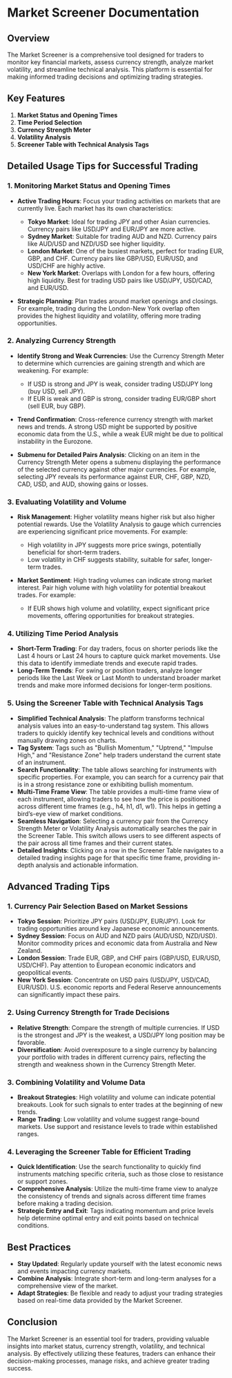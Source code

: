 # Market Screener Documentation

## Overview
The Market Screener is a comprehensive tool designed for traders to monitor key financial markets, assess currency strength, analyze market volatility, and streamline technical analysis. This platform is essential for making informed trading decisions and optimizing trading strategies.

## Key Features

1. **Market Status and Opening Times**
2. **Time Period Selection**
3. **Currency Strength Meter**
4. **Volatility Analysis**
5. **Screener Table with Technical Analysis Tags**

## Detailed Usage Tips for Successful Trading

### 1. Monitoring Market Status and Opening Times
- **Active Trading Hours**: Focus your trading activities on markets that are currently live. Each market has its own characteristics:
  - **Tokyo Market**: Ideal for trading JPY and other Asian currencies. Currency pairs like USD/JPY and EUR/JPY are more active.
  - **Sydney Market**: Suitable for trading AUD and NZD. Currency pairs like AUD/USD and NZD/USD see higher liquidity.
  - **London Market**: One of the busiest markets, perfect for trading EUR, GBP, and CHF. Currency pairs like GBP/USD, EUR/USD, and USD/CHF are highly active.
  - **New York Market**: Overlaps with London for a few hours, offering high liquidity. Best for trading USD pairs like USD/JPY, USD/CAD, and EUR/USD.

- **Strategic Planning**: Plan trades around market openings and closings. For example, trading during the London-New York overlap often provides the highest liquidity and volatility, offering more trading opportunities.

### 2. Analyzing Currency Strength
- **Identify Strong and Weak Currencies**: Use the Currency Strength Meter to determine which currencies are gaining strength and which are weakening. For example:
  - If USD is strong and JPY is weak, consider trading USD/JPY long (buy USD, sell JPY).
  - If EUR is weak and GBP is strong, consider trading EUR/GBP short (sell EUR, buy GBP).

- **Trend Confirmation**: Cross-reference currency strength with market news and trends. A strong USD might be supported by positive economic data from the U.S., while a weak EUR might be due to political instability in the Eurozone.

- **Submenu for Detailed Pairs Analysis**: Clicking on an item in the Currency Strength Meter opens a submenu displaying the performance of the selected currency against other major currencies. For example, selecting JPY reveals its performance against EUR, CHF, GBP, NZD, CAD, USD, and AUD, showing gains or losses.

### 3. Evaluating Volatility and Volume
- **Risk Management**: Higher volatility means higher risk but also higher potential rewards. Use the Volatility Analysis to gauge which currencies are experiencing significant price movements. For example:
  - High volatility in JPY suggests more price swings, potentially beneficial for short-term traders.
  - Low volatility in CHF suggests stability, suitable for safer, longer-term trades.

- **Market Sentiment**: High trading volumes can indicate strong market interest. Pair high volume with high volatility for potential breakout trades. For example:
  - If EUR shows high volume and volatility, expect significant price movements, offering opportunities for breakout strategies.

### 4. Utilizing Time Period Analysis
- **Short-Term Trading**: For day traders, focus on shorter periods like the Last 4 hours or Last 24 hours to capture quick market movements. Use this data to identify immediate trends and execute rapid trades.
- **Long-Term Trends**: For swing or position traders, analyze longer periods like the Last Week or Last Month to understand broader market trends and make more informed decisions for longer-term positions.

### 5. Using the Screener Table with Technical Analysis Tags
- **Simplified Technical Analysis**: The platform transforms technical analysis values into an easy-to-understand tag system. This allows traders to quickly identify key technical levels and conditions without manually drawing zones on charts.
- **Tag System**: Tags such as "Bullish Momentum," "Uptrend," "Impulse High," and "Resistance Zone" help traders understand the current state of an instrument.
- **Search Functionality**: The table allows searching for instruments with specific properties. For example, you can search for a currency pair that is in a strong resistance zone or exhibiting bullish momentum.
- **Multi-Time Frame View**: The table provides a multi-time frame view of each instrument, allowing traders to see how the price is positioned across different time frames (e.g., h4, h1, d1, w1). This helps in getting a bird’s-eye view of market conditions.
- **Seamless Navigation**: Selecting a currency pair from the Currency Strength Meter or Volatility Analysis automatically searches the pair in the Screener Table. This switch allows users to see different aspects of the pair across all time frames and their current states.
- **Detailed Insights**: Clicking on a row in the Screener Table navigates to a detailed trading insights page for that specific time frame, providing in-depth analysis and actionable information.

## Advanced Trading Tips

### 1. Currency Pair Selection Based on Market Sessions
- **Tokyo Session**: Prioritize JPY pairs (USD/JPY, EUR/JPY). Look for trading opportunities around key Japanese economic announcements.
- **Sydney Session**: Focus on AUD and NZD pairs (AUD/USD, NZD/USD). Monitor commodity prices and economic data from Australia and New Zealand.
- **London Session**: Trade EUR, GBP, and CHF pairs (GBP/USD, EUR/USD, USD/CHF). Pay attention to European economic indicators and geopolitical events.
- **New York Session**: Concentrate on USD pairs (USD/JPY, USD/CAD, EUR/USD). U.S. economic reports and Federal Reserve announcements can significantly impact these pairs.

### 2. Using Currency Strength for Trade Decisions
- **Relative Strength**: Compare the strength of multiple currencies. If USD is the strongest and JPY is the weakest, a USD/JPY long position may be favorable.
- **Diversification**: Avoid overexposure to a single currency by balancing your portfolio with trades in different currency pairs, reflecting the strength and weakness shown in the Currency Strength Meter.

### 3. Combining Volatility and Volume Data
- **Breakout Strategies**: High volatility and volume can indicate potential breakouts. Look for such signals to enter trades at the beginning of new trends.
- **Range Trading**: Low volatility and volume suggest range-bound markets. Use support and resistance levels to trade within established ranges.

### 4. Leveraging the Screener Table for Efficient Trading
- **Quick Identification**: Use the search functionality to quickly find instruments matching specific criteria, such as those close to resistance or support zones.
- **Comprehensive Analysis**: Utilize the multi-time frame view to analyze the consistency of trends and signals across different time frames before making a trading decision.
- **Strategic Entry and Exit**: Tags indicating momentum and price levels help determine optimal entry and exit points based on technical conditions.

## Best Practices

- **Stay Updated**: Regularly update yourself with the latest economic news and events impacting currency markets.
- **Combine Analysis**: Integrate short-term and long-term analyses for a comprehensive view of the market.
- **Adapt Strategies**: Be flexible and ready to adjust your trading strategies based on real-time data provided by the Market Screener.

## Conclusion
The Market Screener is an essential tool for traders, providing valuable insights into market status, currency strength, volatility, and technical analysis. By effectively utilizing these features, traders can enhance their decision-making processes, manage risks, and achieve greater trading success.